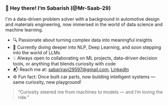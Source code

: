 ### 👋 Hey there! I’m Sabarish (@Mr-Saab-29)

I'm a data-driven problem solver with a background in automotive design and materials engineering, now immersed in the world of data science and machine learning.

- 🔍 Passionate about turning complex data into meaningful insights
- 🤖 Currently diving deeper into NLP, Deep Learning, and soon stepping into the world of LLMs
- 💡 Always open to collaborating on ML projects, data-driven decision tools, or anything that blends curiosity with code
- 📬 Reach me at: sabariravi29597@gmail.com, [LinkedIn](https://www.linkedin.com/in/sabarishrm/)
- ⚙️ Fun fact: Once built car parts, now building intelligent systems — same curiosity, new playground!

> “Curiosity steered me from machines to models — and I’m loving the ride.”

<!---
Mr-Saab-29/Mr-Saab-29 is a ✨ special ✨ repository because its `README.md` (this file) appears on your GitHub profile.
You can click the Preview link to take a look at your changes.
--->
